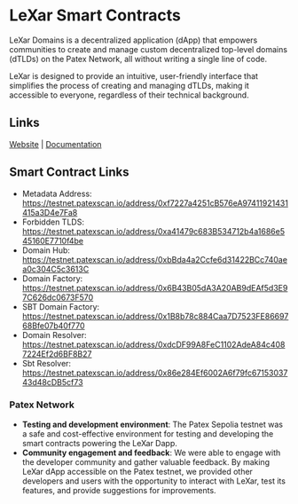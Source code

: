 # LeXar Smart Contracts

LeXar Domains is a decentralized application (dApp) that empowers communities to create and manage custom decentralized top-level domains (dTLDs) on the Patex Network, all without writing a single line of code.

LeXar is designed to provide an intuitive, user-friendly interface that simplifies the process of creating and managing dTLDs, making it accessible to everyone, regardless of their technical background.

## Links
[Website](https://lexar-frontend.vercel.app/) | [Documentation](https://lexar-domains.gitbook.io/introduction/introduction/introduction)

## Smart Contract Links
- Metadata Address: https://testnet.patexscan.io/address/0xf7227a4251cB576eA97411921431415a3D4e7Fa8
- Forbidden TLDS: https://testnet.patexscan.io/address/0xa41479c683B534712b4a1686e545160E7710f4be
- Domain Hub: https://testnet.patexscan.io/address/0xbBda4a2Ccfe6d31422BCc740aea0c304C5c3613C
- Domain Factory: https://testnet.patexscan.io/address/0x6B43B05dA3A20AB9dEAf5d3E97C626dc0673F570
- SBT Domain Factory: https://testnet.patexscan.io/address/0x1B8b78c884Caa7D7523FE8669768Bfe07b40f770
- Domain Resolver: https://testnet.patexscan.io/address/0xdcDF99A8FeC1102AdeA84c4087224Ef2d6BF8B27
- Sbt Resolver: https://testnet.patexscan.io/address/0x86e284Ef6002A6f79fc6715303743d48cDB5cf73

 ### Patex Network
   - **Testing and development environment**: The Patex Sepolia testnet was a safe and cost-effective environment for testing and developing the smart contracts powering the LeXar Dapp.
   - **Community engagement and feedback**: We were able to engage with the developer community and gather valuable feedback. By making LeXar dApp accessible on the Patex testnet, we provided other developers and users with the opportunity to interact with LeXar, test its features, and provide suggestions for improvements.

